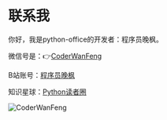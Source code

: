# 联系我

你好，我是python-office的开发者：程序员晚枫。

微信号是：👉[CoderWanFeng](https://www.python-office.com/api/img-cdn/qrcode.jpg)

B站账号：[程序员晚枫](https://space.bilibili.com/1989702333)

知识星球：[Python读者圈](https://mp.weixin.qq.com/s/GduZnbtEkj8NWBTKldDHeA)

![CoderWanFeng](https://www.python-office.com/api/img-cdn/group/qr-code.jpg)